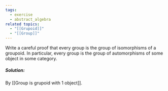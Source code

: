 ```yaml
---
tags:
  - exercise
  - abstract_algebra
related topics:
  - "[[Grupoid]]"
  - "[[Group]]"
---
```

Write a careful proof that every group is the group of isomorphisms of a groupoid. In particular, every group is the group of automorphisms of some object in some category.
##### Solution:
By [[Group is grupoid with 1 object]].